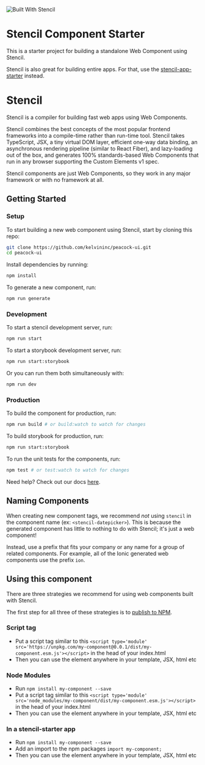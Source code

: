 ![Built With Stencil](https://img.shields.io/badge/-Built%20With%20Stencil-16161d.svg?logo=data%3Aimage%2Fsvg%2Bxml%3Bbase64%2CPD94bWwgdmVyc2lvbj0iMS4wIiBlbmNvZGluZz0idXRmLTgiPz4KPCEtLSBHZW5lcmF0b3I6IEFkb2JlIElsbHVzdHJhdG9yIDE5LjIuMSwgU1ZHIEV4cG9ydCBQbHVnLUluIC4gU1ZHIFZlcnNpb246IDYuMDAgQnVpbGQgMCkgIC0tPgo8c3ZnIHZlcnNpb249IjEuMSIgaWQ9IkxheWVyXzEiIHhtbG5zPSJodHRwOi8vd3d3LnczLm9yZy8yMDAwL3N2ZyIgeG1sbnM6eGxpbms9Imh0dHA6Ly93d3cudzMub3JnLzE5OTkveGxpbmsiIHg9IjBweCIgeT0iMHB4IgoJIHZpZXdCb3g9IjAgMCA1MTIgNTEyIiBzdHlsZT0iZW5hYmxlLWJhY2tncm91bmQ6bmV3IDAgMCA1MTIgNTEyOyIgeG1sOnNwYWNlPSJwcmVzZXJ2ZSI%2BCjxzdHlsZSB0eXBlPSJ0ZXh0L2NzcyI%2BCgkuc3Qwe2ZpbGw6I0ZGRkZGRjt9Cjwvc3R5bGU%2BCjxwYXRoIGNsYXNzPSJzdDAiIGQ9Ik00MjQuNywzNzMuOWMwLDM3LjYtNTUuMSw2OC42LTkyLjcsNjguNkgxODAuNGMtMzcuOSwwLTkyLjctMzAuNy05Mi43LTY4LjZ2LTMuNmgzMzYuOVYzNzMuOXoiLz4KPHBhdGggY2xhc3M9InN0MCIgZD0iTTQyNC43LDI5Mi4xSDE4MC40Yy0zNy42LDAtOTIuNy0zMS05Mi43LTY4LjZ2LTMuNkgzMzJjMzcuNiwwLDkyLjcsMzEsOTIuNyw2OC42VjI5Mi4xeiIvPgo8cGF0aCBjbGFzcz0ic3QwIiBkPSJNNDI0LjcsMTQxLjdIODcuN3YtMy42YzAtMzcuNiw1NC44LTY4LjYsOTIuNy02OC42SDMzMmMzNy45LDAsOTIuNywzMC43LDkyLjcsNjguNlYxNDEuN3oiLz4KPC9zdmc%2BCg%3D%3D&colorA=16161d&style=flat-square)

# Stencil Component Starter

This is a starter project for building a standalone Web Component using Stencil.

Stencil is also great for building entire apps. For that, use the [stencil-app-starter](https://github.com/ionic-team/stencil-app-starter) instead.

# Stencil

Stencil is a compiler for building fast web apps using Web Components.

Stencil combines the best concepts of the most popular frontend frameworks into a compile-time rather than run-time tool.  Stencil takes TypeScript, JSX, a tiny virtual DOM layer, efficient one-way data binding, an asynchronous rendering pipeline (similar to React Fiber), and lazy-loading out of the box, and generates 100% standards-based Web Components that run in any browser supporting the Custom Elements v1 spec.

Stencil components are just Web Components, so they work in any major framework or with no framework at all.

## Getting Started
### Setup

To start building a new web component using Stencil, start by cloning this repo:

```bash
git clone https://github.com/kelvininc/peacock-ui.git
cd peacock-ui
```

Install dependencies by running:

```bash
npm install
```

To generate a new component, run:

```bash
npm run generate
```

### Development
To start a stencil development server, run:

```bash
npm run start
```

To start a storybook development server, run:
```bash
npm run start:storybook
```

Or you can run them both simultaneously with:
```bash
npm run dev
```

### Production
To build the component for production, run:

```bash
npm run build # or build:watch to watch for changes
```

To build storybook for production, run:
```bash
npm run start:storybook
```

To run the unit tests for the components, run:

```bash
npm test # or test:watch to watch for changes
```

Need help? Check out our docs [here](https://stenciljs.com/docs/my-first-component).


## Naming Components

When creating new component tags, we recommend _not_ using `stencil` in the component name (ex: `<stencil-datepicker>`). This is because the generated component has little to nothing to do with Stencil; it's just a web component!

Instead, use a prefix that fits your company or any name for a group of related components. For example, all of the Ionic generated web components use the prefix `ion`.


## Using this component

There are three strategies we recommend for using web components built with Stencil.

The first step for all three of these strategies is to [publish to NPM](https://docs.npmjs.com/getting-started/publishing-npm-packages).

### Script tag

- Put a script tag similar to this `<script type='module' src='https://unpkg.com/my-component@0.0.1/dist/my-component.esm.js'></script>` in the head of your index.html
- Then you can use the element anywhere in your template, JSX, html etc

### Node Modules
- Run `npm install my-component --save`
- Put a script tag similar to this `<script type='module' src='node_modules/my-component/dist/my-component.esm.js'></script>` in the head of your index.html
- Then you can use the element anywhere in your template, JSX, html etc

### In a stencil-starter app
- Run `npm install my-component --save`
- Add an import to the npm packages `import my-component;`
- Then you can use the element anywhere in your template, JSX, html etc
